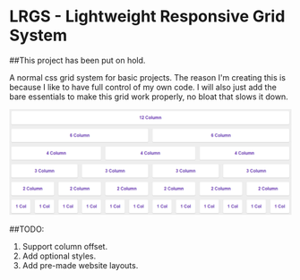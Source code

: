 # LRGS - Lightweight Responsive Grid System

##This project has been put on hold.

A normal css grid system for basic projects. The reason I'm creating this is because I like to have full control of my own code. I will also just add the bare essentials to make this grid work properly, no bloat that slows it down.

![Alt text](/images/grid-image.png)

##TODO: 
1. Support column offset.
2. Add optional styles.
3. Add pre-made website layouts.

